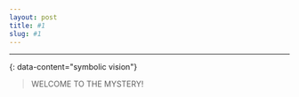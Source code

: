 ```yaml
---
layout: post
title: #1
slug: #1
---
```


---
{: data-content="symbolic vision"}

> WELCOME TO THE MYSTERY!

